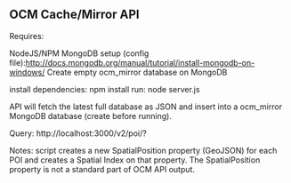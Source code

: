 OCM Cache/Mirror API
-----------------------

Requires:

NodeJS/NPM
MongoDB setup (config file):http://docs.mongodb.org/manual/tutorial/install-mongodb-on-windows/
Create empty ocm_mirror database on MongoDB

install dependencies: npm install
run: node server.js

API will fetch the latest full database as JSON and insert into a ocm_mirror MongoDB database (create before running).

Query: http://localhost:3000/v2/poi/?


Notes: script creates a new SpatialPosition property (GeoJSON) for each POI and creates a Spatial Index on that property. The SpatialPosition property is not a standard part of OCM API output.